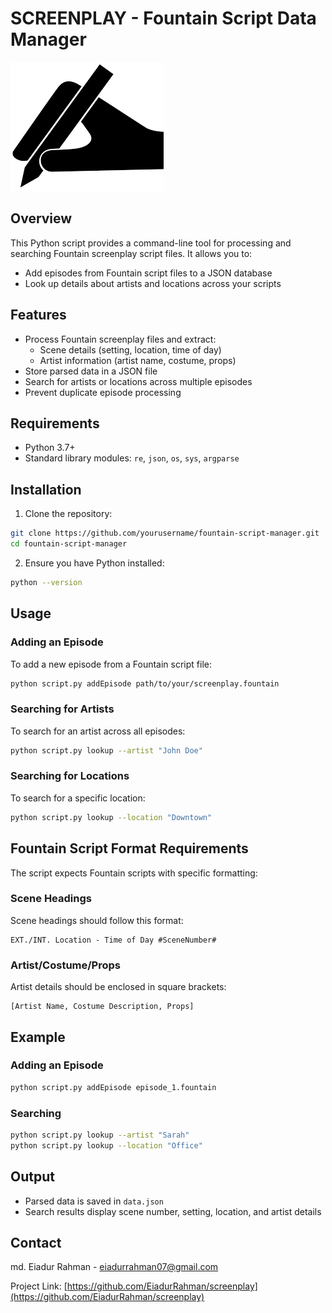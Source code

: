 # SCREENPLAY - Fountain Script Data Manager

![alt text](img/icon.png)

## Overview

This Python script provides a command-line tool for processing and searching Fountain screenplay script files. It allows you to:
- Add episodes from Fountain script files to a JSON database
- Look up details about artists and locations across your scripts

## Features

- Process Fountain screenplay files and extract:
  - Scene details (setting, location, time of day)
  - Artist information (artist name, costume, props)
- Store parsed data in a JSON file
- Search for artists or locations across multiple episodes
- Prevent duplicate episode processing

## Requirements

- Python 3.7+
- Standard library modules: `re`, `json`, `os`, `sys`, `argparse`

## Installation

1. Clone the repository:
```bash
git clone https://github.com/yourusername/fountain-script-manager.git
cd fountain-script-manager
```

2. Ensure you have Python installed:
```bash
python --version
```

## Usage

### Adding an Episode

To add a new episode from a Fountain script file:
```bash
python script.py addEpisode path/to/your/screenplay.fountain
```

### Searching for Artists

To search for an artist across all episodes:
```bash
python script.py lookup --artist "John Doe"
```

### Searching for Locations

To search for a specific location:
```bash
python script.py lookup --location "Downtown"
```

## Fountain Script Format Requirements

The script expects Fountain scripts with specific formatting:

### Scene Headings
Scene headings should follow this format:
```
EXT./INT. Location - Time of Day #SceneNumber#
```

### Artist/Costume/Props
Artist details should be enclosed in square brackets:
```
[Artist Name, Costume Description, Props]
```

## Example

### Adding an Episode
```bash
python script.py addEpisode episode_1.fountain
```

### Searching
```bash
python script.py lookup --artist "Sarah"
python script.py lookup --location "Office"
```

## Output

- Parsed data is saved in `data.json`
- Search results display scene number, setting, location, and artist details



## Contact

md. Eiadur Rahman - eiadurrahman07@gmail.com

Project Link: [https://github.com/EiadurRahman/screenplay](https://github.com/EiadurRahman/screenplay)